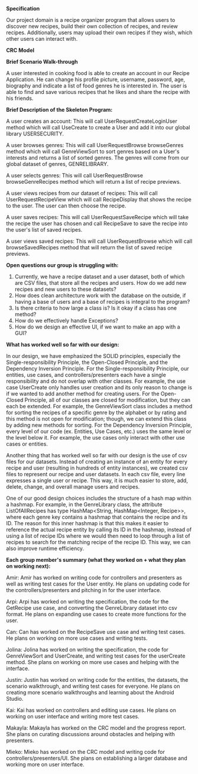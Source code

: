 **Specification**

Our project domain is a recipe organizer program that allows users to discover new recipes, build their own collection
of recipes, and review recipes. Additionally, users may upload their own recipes if they wish, which other users can
interact with.

**CRC Model**



**Brief Scenario Walk-through**

A user interested in cooking food is able to create an account in our Recipe Application. He can change his profile
picture, username, password, age, biography and indicate a list of food genres he is interested in. The user is able to
find and save various recipes that he likes and share the recipe with his friends.

**Brief Description of the Skeleton Program:**

A user creates an account: This will call UserRequestCreateLoginUser method which will call UseCreate to create a
User and add it into our global library USERSECURITY.

A user browses genres: This will call UserRequestBrowse browseGenres method which will call GenreViewSort to sort
genres based on a User's interests and returns a list of sorted genres. The genres will come from our global dataset
of genres, GENRELIBRARY.

A user selects genres: This will call UserRequestBrowse browseGenreRecipes method which will return a list of recipe
previews.

A user views recipes from our dataset of recipes: This will call UserRequestRecipeView which will call RecipeDisplay
that shows the recipe to the user. The user can then choose the recipe.

A user saves recipes: This will call UserRequestSaveRecipe which will take the recipe the user has chosen and call
RecipeSave to save the recipe into the user's list of saved recipes.

A user views saved recipes: This will call UserRequestBrowse which will call browseSavedRecipes method that will
return the list of saved recipe previews.

**Open questions our group is struggling with:**

1. Currently, we have a recipe dataset and a user dataset, both of which are CSV files, that store all the recipes and
   users. How do we add new recipes and new users to these datasets?
2. How does clean architecture work with the database on the outside, if having a base of users and a base of recipes
   is integral to the program?
3. Is there criteria to how large a class is? Is it okay if a class has one method?
4. How do we effectively handle Exceptions?
5. How do we design an effective UI, if we want to make an app with a GUI?

**What has worked well so far with our design:**

In our design, we have emphasized the SOLID principles, especially the Single-responsibility Principle, the
Open-Closed Principle, and the Dependency Inversion Principle. For the
Single-responsibility Principle, our entities, use cases, and controllers/presenters each have a single responsibility
and do not overlap with other classes. For example, the use case UserCreate only handles user creation and its only
reason to change is if we wanted to add another method for creating users. For the Open-Closed Principle, all of our
classes are closed for modification, but they can each be extended. For example, the GenreViewSort class includes
a method for sorting the recipes of a specific genre by the alphabet or by rating and this method is not open for
modification; though, we can extend this class by adding new methods for sorting. For the Dependency Inversion
Principle, every level of our code (ex. Entities, Use Cases, etc.) uses the same level or the level below it. For
example, the use cases only interact with other use cases or entities.

Another thing that has worked well so far with our design is the use of csv files for our datasets. Instead of creating
an instance of an entity for every recipe and user (resulting in hundreds of entity instances), we created csv files to
represent our recipe and user datasets. In each csv file, every line expresses a single user or recipe. This way, it is
much easier to store, add, delete, change, and overall manage users and recipes.

One of our good design choices includes the structure of a hash map within a hashmap. For example, in the GenreLibrary
class, the attribute ListOfAllRecipes has type HashMap<String, HashMap<Integer, Recipe>>, where each genre key contains
a hashmap that contains the recipe and its ID. The reason for this inner hashmap is that this makes it easier to
reference the actual recipe entity by calling its ID in the hashmap, instead of using a list of recipe IDs where we
would then need to loop through a list of recipes to search for the matching recipe of the recipe ID. This way, we can
also improve runtime efficiency.

**Each group member's summary (what they worked on + what they plan on working next):**

Amir: Amir has worked on writing code for controllers and presenters as well as writing test cases for the User entity.
He plans on updating code for the controllers/presenters and pitching in for the user interface.

Arpi: Arpi has worked on writing the specification, the code for the GetRecipe use case, and converting the
GenreLibrary dataset into csv format. He plans on expanding use cases to create more functions for the user.

Can: Can has worked on the RecipeSave use case and writing test cases. He plans on working on more use cases and
writing tests.

Jolina: Jolina has worked on writing the specification, the code for GenreViewSort and UserCreate, and writing test
cases for the userCreate method. She plans on working on more use cases and helping with the interface.

Justin: Justin has worked on writing code for the entities, the datasets, the scenario walkthrough, and writing test
cases for everyone. He plans on creating more scenario walkthroughs and learning about the Android Studio.

Kai: Kai has worked on controllers and editing use cases. He plans on working on user interface and writing more test
cases.

Makayla: Makayla has worked on the CRC model and the progress report. She plans on curating discussions around obstacles
and helping with presenters.

Mieko: Mieko has worked on the CRC model and writing code for controllers/presenters/UI. She plans on establishing a
larger database and working more on user interface. 


